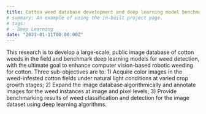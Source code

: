 ```yaml
---
title: Cotton weed database development and deep learning model benchmarking ($30,000 for 2021, funded by Cotton Inc., Cary, NC)
# summary: An example of using the in-built project page.
# tags:
# - Deep Learning
date: "2021-01-11T00:00:00Z"
---
```

This research is to develop a large-scale, public image database of cotton weeds in the field and benchmark deep learning models for weed detection, with the ultimate goal to enhance computer vision-based robotic weeding for cotton. Three sub-objectives are to: 1) Acquire color images in the weed-infested cotton fields under natural light conditions at varied crop growth stages; 2) Expand the image database algorithmically and annotate images for the weed instances at image and pixel levels; 3) Provide benchmarking results of weed classification and detection for the image dataset using deep learning algorithms. 
